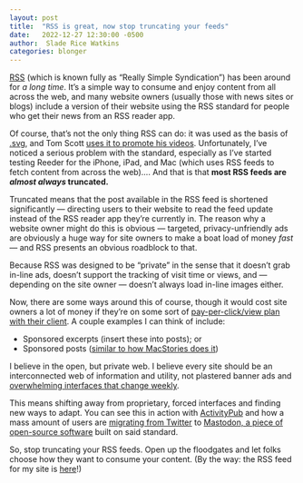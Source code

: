 ```yaml
---
layout: post
title:  "RSS is great, now stop truncating your feeds"
date:   2022-12-27 12:30:00 -0500
author:  Slade Rice Watkins
categories: blonger
---
```


[RSS](http://rssboard.org/rss-specification) (which is known fully as “Really Simple Syndication”) has been around for *a long time*. It’s a simple way to consume and enjoy content from all across the web, and many website owners (usually those with news sites or blogs) include a version of their website using the RSS standard for people who get their news from an RSS reader app.

Of course, that’s not the only thing RSS can do: it was used as the basis of [.svg](https://blog.hubspot.com/website/what-is-an-svg-file), and Tom Scott [uses it to promote his videos](https://www.tomscott.com/updates.xml). Unfortunately, I’ve noticed a serious problem with the standard, especially as I’ve started testing Reeder for the iPhone, iPad, and Mac (which uses RSS feeds to fetch content from across the web)…. And that is that **most RSS feeds are *almost always* truncated.**

Truncated means that the post available in the RSS feed is shortened significantly — directing users to their website to read the feed update instead of the RSS reader app they’re currently in. The reason why a website owner might do this is obvious — targeted, privacy-unfriendly ads are obviously a huge way for site owners to make a boat load of money *fast* — and RSS presents an obvious roadblock to that. 

Because RSS was designed to be “private” in the sense that it doesn’t grab in-line ads, doesn’t support the tracking of visit time or views, and — depending on the site owner — doesn’t always load in-line images either.

Now, there are some ways around this of course, though it would cost site owners a lot of money if they’re on some sort of [pay-per-click/view plan with their client](https://www.sladewatkins.com/blonger/and-now-a-word-from-our-sponsor/). A couple examples I can think of include:
- Sponsored excerpts (insert these into posts); or
- Sponsored posts ([similar to how MacStories does it](https://www.macstories.net/sponsored/))

I believe in the open, but private web. I believe every site should be an interconnected web of information and utility, not plastered banner ads and [overwhelming interfaces that change weekly](https://twitter.com/Ark_shitposts/status/1606043352251527168). 

This means shifting away from proprietary, forced interfaces and finding new ways to adapt. You can see this in action with [ActivityPub](https://activitypub.rocks) and how a mass amount of users are [migrating from Twitter](https://metro.co.uk/2022/12/26/mastadon-gains-millions-of-new-users-as-twitter-exodus-continues-17997380/) to [Mastodon, a piece of open-source software](https://github.com/mastodon/mastodon) built on said standard.

So, stop truncating your RSS feeds. Open up the floodgates and let folks choose how they want to consume your content. (By the way: the RSS feed for my site is [here](https://www.sladewatkins.com/feed.xml)!)